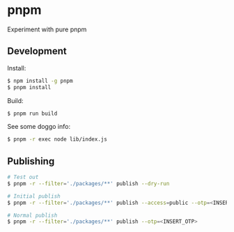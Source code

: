 pnpm
====

Experiment with pure pnpm

## Development

Install:

```sh
$ npm install -g pnpm
$ pnpm install
```

Build:

```sh
$ pnpm run build
```

See some doggo info:

```sh
$ pnpm -r exec node lib/index.js
```

## Publishing

```sh
# Test out
$ pnpm -r --filter='./packages/**' publish --dry-run

# Initial publish
$ pnpm -r --filter='./packages/**' publish --access=public --otp=<INSERT_OTP>

# Normal publish
$ pnpm -r --filter='./packages/**' publish --otp=<INSERT_OTP>
```
